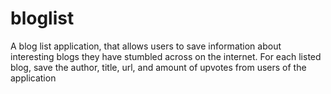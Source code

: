 # bloglist
A blog list application, that allows users to save information about interesting blogs they have stumbled across on the internet. For each listed blog, save the author, title, url, and amount of upvotes from users of the application
